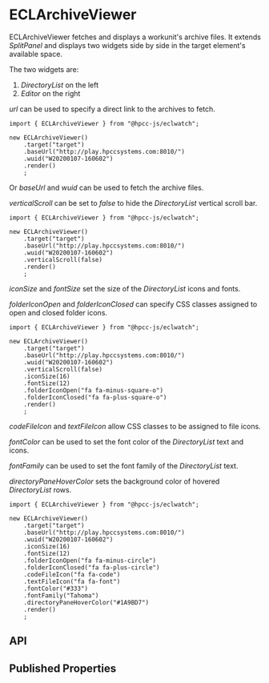# ECLArchiveViewer

ECLArchiveViewer fetches and displays a workunit's archive files. It extends _SplitPanel_ and displays two widgets side by side in the target element's available space.

The two widgets are:
1) _DirectoryList_ on the left
2) _Editor_ on the right

_url_ can be used to specify a direct link to the archives to fetch.

```sample-code
import { ECLArchiveViewer } from "@hpcc-js/eclwatch";

new ECLArchiveViewer()
    .target("target")
    .baseUrl("http://play.hpccsystems.com:8010/")
    .wuid("W20200107-160602")
    .render()
    ;
```

Or _baseUrl_ and _wuid_ can be used to fetch the archive files.

_verticalScroll_ can be set to _false_ to hide the _DirectoryList_ vertical scroll bar.

```sample-code
import { ECLArchiveViewer } from "@hpcc-js/eclwatch";

new ECLArchiveViewer()
    .target("target")
    .baseUrl("http://play.hpccsystems.com:8010/")
    .wuid("W20200107-160602")
    .verticalScroll(false)
    .render()
    ;
```

_iconSize_ and _fontSize_ set the size of the _DirectoryList_ icons and fonts. 

_folderIconOpen_ and _folderIconClosed_ can specify CSS classes assigned to open and closed folder icons. 

```sample-code
import { ECLArchiveViewer } from "@hpcc-js/eclwatch";

new ECLArchiveViewer()
    .target("target")
    .baseUrl("http://play.hpccsystems.com:8010/")
    .wuid("W20200107-160602")
    .verticalScroll(false)
    .iconSize(16)
    .fontSize(12)
    .folderIconOpen("fa fa-minus-square-o")
    .folderIconClosed("fa fa-plus-square-o")
    .render()
    ;
```

_codeFileIcon_ and _textFileIcon_ allow CSS classes to be assigned to file icons.

_fontColor_ can be used to set the font color of the _DirectoryList_ text and icons.

_fontFamily_ can be used to set the font family of the _DirectoryList_ text.

_directoryPaneHoverColor_ sets the background color of hovered _DirectoryList_ rows.

```sample-code
import { ECLArchiveViewer } from "@hpcc-js/eclwatch";

new ECLArchiveViewer()
    .target("target")
    .baseUrl("http://play.hpccsystems.com:8010/")
    .wuid("W20200107-160602")
    .iconSize(16)
    .fontSize(12)
    .folderIconOpen("fa fa-minus-circle")
    .folderIconClosed("fa fa-plus-circle")
    .codeFileIcon("fa fa-code")
    .textFileIcon("fa fa-font")
    .fontColor("#333")
    .fontFamily("Tahoma")
    .directoryPaneHoverColor("#1A9BD7")
    .render()
    ;
```


## API

## Published Properties
```@hpcc-js/eclwatch:ECLArchiveViewer
```
